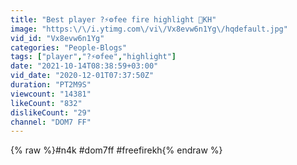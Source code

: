 ```yaml
---
title: "Best player ?⚡️⚙️fee fire highlight 💙KH"
image: "https:\/\/i.ytimg.com\/vi\/Vx8evw6n1Yg\/hqdefault.jpg"
vid_id: "Vx8evw6n1Yg"
categories: "People-Blogs"
tags: ["player","?⚡️⚙️fee","highlight"]
date: "2021-10-14T08:38:59+03:00"
vid_date: "2020-12-01T07:37:50Z"
duration: "PT2M9S"
viewcount: "14381"
likeCount: "832"
dislikeCount: "29"
channel: "DOM7 FF"
---
```

{% raw %}#n4k #dom7ff #freefirekh{% endraw %}
